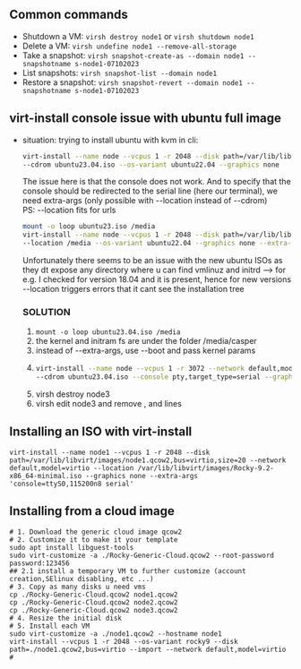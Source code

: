 ## Common commands
* Shutdown a VM: `virsh destroy node1` or `virsh shutdown node1`
* Delete a VM: `virsh undefine node1 --remove-all-storage`
* Take a snapshot: `virsh snapshot-create-as --domain node1 --snapshotname s-node1-07102023`
* List snapshots: `virsh snapshot-list --domain node1`
* Restore a snapshot: `virsh snapshot-revert --domain node1 --snapshotname s-node1-07102023`
  
## virt-install console issue with ubuntu full image
* situation: trying to install ubuntu with kvm in cli:
  ```bash
  virt-install --name node --vcpus 1 -r 2048 --disk path=/var/lib/libvirt/images/node.qcow2,bus=virtio --network default,model=virtio \
  --cdrom ubuntu23.04.iso --os-variant ubuntu22.04 --graphics none
  ```
  The issue here is that the console does not work.
  And to specify that the console should be redirected to the serial line (here our terminal), we need extra-args (only possible with --location instead of --cdrom)  
  PS: --location fits for urls
  ```bash
  mount -o loop ubuntu23.iso /media
  virt-install --name node --vcpus 1 -r 2048 --disk path=/var/lib/libvirt/images/node.qcow2,bus=virtio --network default,model=virtio \
  --location /media --os-variant ubuntu22.04 --graphics none --extra-args 'console=ttyS0,115200n8 serial' --console pty,target_type=serial
  ```
  Unfortunately there seems to be an issue with the new ubuntu ISOs as they dt expose any directory where u can find vmlinuz and initrd
  --> for e.g. I checked for version 18.04 and it is present, hence for new versions --location triggers errors that it cant see the installation tree
  ### SOLUTION
  1. `mount -o loop ubuntu23.04.iso /media`
  2. the kernel and initram fs are under the folder /media/casper
  3. instead of --extra-args, use --boot and pass kernel params
  4. ```bash
     virt-install --name node --vcpus 1 -r 3072 --network default,model=virtio --disk path=/var/../nde3.qcow2,bus=virtio,size=20 \
     --cdrom ubuntu23.04.iso --console pty,target_type=serial --graphics none --boot kernel=/media/casper/vmlinuz,initrd=/media/casper/initrd,kernel-args="console=ttyS0"
     ```
  5. virsh destroy node3
  6. virsh edit node3 and 
     remove <boot>,<kernel> and <initrd> lines
     
## Installing an ISO with virt-install 
```
virt-install --name node1 --vcpus 1 -r 2048 --disk path=/var/lib/libvirt/images/node1.qcow2,bus=virtio,size=20 --network default,model=virtio --location /var/lib/libvirt/images/Rocky-9.2-x86_64-minimal.iso --graphics none --extra-args 'console=ttyS0,115200n8 serial'
```
## Installing from a cloud image
```
# 1. Download the generic cloud image qcow2
# 2. Customize it to make it your template
sudo apt install libguest-tools
sudo virt-customize -a ./Rocky-Generic-Cloud.qcow2 --root-password password:123456
## 2.1 install a temporary VM to further customize (account creation,SElinux disabling, etc ...)  
# 3. Copy as many disks u need vms
cp ./Rocky-Generic-Cloud.qcow2 node1.qcow2
cp ./Rocky-Generic-Cloud.qcow2 node2.qcow2
cp ./Rocky-Generic-Cloud.qcow2 node3.qcow2
# 4. Resize the initial disk
# 5. Install each VM
sudo virt-customize -a ./node1.qcow2 --hostname node1
virt-install --vcpus 1 -r 2048 --os-variant rocky9 --disk path=./node1.qcow2,bus=virtio --import --network default,model=virtio
#
```




  
  
  
